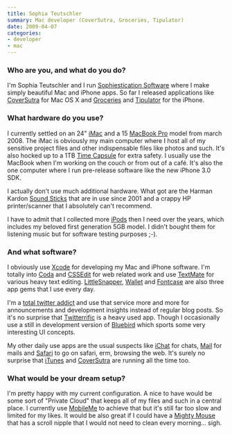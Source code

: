 ```yaml
---
title: Sophia Teutschler
summary: Mac developer (CoverSutra, Groceries, Tipulator)
date: 2009-04-07
categories:
- developer
- mac
---
```


### Who are you, and what do you do?

I'm Sophia Teutschler and I run [Sophiestication Software](http://sophiestication.com "Sophia's software website.") where I make simply beautiful Mac and iPhone apps. So far I released applications like [CoverSutra][] for Mac OS X and [Groceries][groceries-ios] and [Tipulator][tipulator-ios] for the iPhone.

### What hardware do you use?

I currently settled on an 24" [iMac][] and a 15 [MacBook Pro][macbook-pro] model from march 2008. The iMac is obviously my main computer where I host all of my sensitive project files and other indispensable files like photos and such. It's also hocked up to a 1TB [Time Capsule][time-capsule] for extra safety. I usually use the MacBook when I'm working on the couch or from out of a café. It's also the one computer where I run pre-release software like the new iPhone 3.0 SDK.

I actually don't use much additional hardware. What got are the Harman Kardon [Sound Sticks][soundsticks] that are in use since 2001 and a crappy HP printer/scanner that I absolutely can't recommend.

I have to admit that I collected more [iPods][ipod] then I need over the years, which includes my beloved first generation 5GB model. I didn't bought them for listening music but for software testing purposes ;-).

### And what software?

I obviously use [Xcode][] for developing my Mac and iPhone software. I'm totally into [Coda][] and [CSSEdit][] for web related work and use [TextMate][] for various heavy text editing. [LittleSnapper][], [Wallet][] and [Fontcase][] are also three app gems that I use every day. 

I'm a [total twitter addict](http://twitter.com/sophiestication "Sophia on Twitter.") and use that service more and more for announcements and development insights instead of regular blog posts. So it's no surprise that [Twitterrific][] is a heavy used app. Though I occasionally use a still in development version of [Bluebird][] which sports some very interesting UI concepts.

My other daily use apps are the usual suspects like [iChat][] for chats, [Mail][] for mails and [Safari][] to go on safari, erm, browsing the web. It's surely no surprise that [iTunes][] and [CoverSutra][] are running all the time too.

### What would be your dream setup?

I'm pretty happy with my current configuration. A nice to have would be some sort of "Private Cloud" that keeps all of my files and such in a central place. I currently use [MobileMe][mobile-me] to achieve that but it's still far too slow and limited for my likes. It would be also great if I could have a [Mighty Mouse][mighty-mouse] that has a scroll nipple that I would not need to clean every morning... sigh.

[bluebird]: http://bluebirdapp.com/ "A fresh Twitter client for the Mac."
[coda]: https://panic.com/coda/ "A single-window HTML/web tool for the Mac."
[coversutra]: https://www.macworld.com/article/183385/coversutra.html "An iTunes controller for the Mac."
[cssedit]: https://www.macworld.com/article/189169/cssedit26.html "A stylesheet editor for the Mac."
[fontcase]: https://www.sketch.com/blog/post/65603011680/retiring-fontcase "A font management tool for the Mac."
[groceries-ios]: https://en.softonic.com/ "A smart shopping list for the iPhone."
[ichat]: https://en.wikipedia.org/wiki/IChat "An AIM/Jabber client included with Mac OS X."
[imac]: https://www.apple.com/imac-24/ "An all-in-one computer."
[ipod]: https://support.apple.com/ipod-touch "A music player."
[itunes]: https://www.apple.com/itunes/ "A jukebox application and online store."
[littlesnapper]: http://web.archive.org/web/20230529193441/https://www.realmacsoftware.com/ember/ "A screen capture and collection tool for the Mac."
[macbook-pro]: https://www.apple.com/macbook-pro/ "A laptop."
[mail]: https://en.wikipedia.org/wiki/Mail_(application) "The default Mac OS X mail client."
[mighty-mouse]: https://en.wikipedia.org/wiki/Apple_Mighty_Mouse "A wireless mouse."
[mobile-me]: https://en.wikipedia.org/wiki/MobileMe "An online 'cloud' service (mail, calendar, etc)."
[safari]: https://www.apple.com/safari/ "A fast web browser."
[soundsticks]: https://en.wikipedia.org/wiki/Harman_Kardon#SoundSticks "Swanky-looking computer speakers."
[textmate]: https://macromates.com/ "A text editor for the Mac."
[time-capsule]: https://www.apple.com/mac/ "A WiFi access point and backup system."
[tipulator-ios]: https://apps.apple.com/us/app/tipulator/id284935446 "A tipping calculator for the iPhone."
[twitterrific]: https://twitterrific.com/beyond "A Twitter client for the Mac."
[wallet]: https://www.acrylicapps.com/wallet/ "A secure data bucket application for the Mac."
[xcode]: https://en.wikipedia.org/wiki/Xcode "An IDE for Mac developers."

